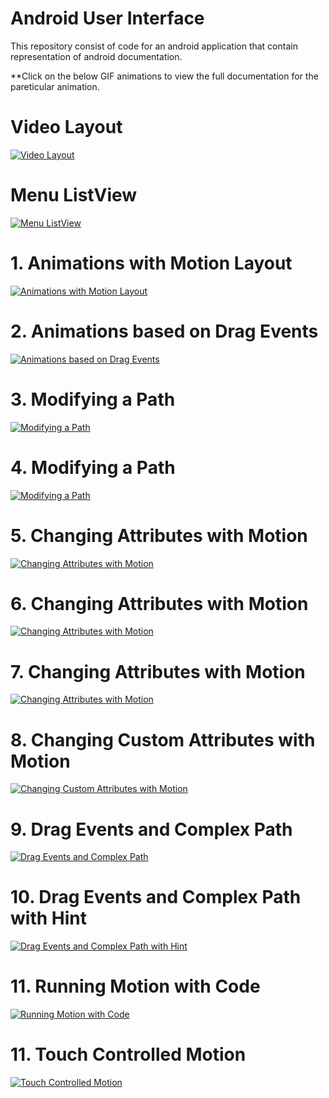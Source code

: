 # Android User Interface

This repository consist of code for an android application that contain representation of android documentation.

**Click on the below GIF animations to view the full documentation for the pareticular animation.

# Video Layout

[![Video Layout](https://github.com/Vaibhav4697/AndroidUserInterface/blob/master/animations/video_layout.gif)](https://github.com/Vaibhav4697/AndroidUserInterface/blob/master/documentation/Video%20Layout.md)


# Menu ListView

[![Menu ListView](https://github.com/Vaibhav4697/AndroidUserInterface/blob/master/images/menu.jpeg)](https://github.com/Vaibhav4697/AndroidUserInterface/blob/master/documentation/Menu%20ListView.md)


# 1. Animations with Motion Layout

[![Animations with Motion Layout](https://github.com/Vaibhav4697/AndroidUserInterface/blob/master/animations/animation_1.gif)](https://github.com/Vaibhav4697/AndroidUserInterface/blob/master/documentation/1.%20Animations%20with%20Motion%20Layout.md)


# 2. Animations based on Drag Events

[![Animations based on Drag Events](https://github.com/Vaibhav4697/AndroidUserInterface/blob/master/animations/animation_2.gif)](https://github.com/Vaibhav4697/AndroidUserInterface/blob/master/documentation/2.%20Animations%20based%20on%20Drag%20Events.md)


# 3. Modifying a Path

[![Modifying a Path](https://github.com/Vaibhav4697/AndroidUserInterface/blob/master/animations/animation_3.gif)](https://github.com/Vaibhav4697/AndroidUserInterface/blob/master/documentation/3.%20Modifying%20a%20Path.md)


# 4. Modifying a Path

[![Modifying a Path](https://github.com/Vaibhav4697/AndroidUserInterface/blob/master/animations/animation_4.gif)](https://github.com/Vaibhav4697/AndroidUserInterface/blob/master/documentation/4.%20Modifying%20a%20Path.md)


# 5. Changing Attributes with Motion

[![Changing Attributes with Motion](https://github.com/Vaibhav4697/AndroidUserInterface/blob/master/animations/animation_5.gif)](https://github.com/Vaibhav4697/AndroidUserInterface/blob/master/documentation/5.%20Changing%20Attributes%20with%20Motion.md)


# 6. Changing Attributes with Motion

[![Changing Attributes with Motion](https://github.com/Vaibhav4697/AndroidUserInterface/blob/master/animations/animation_6.gif)](https://github.com/Vaibhav4697/AndroidUserInterface/blob/master/documentation/6.%20Changing%20Attributes%20with%20Motion.md)


# 7. Changing Attributes with Motion

[![Changing Attributes with Motion](https://github.com/Vaibhav4697/AndroidUserInterface/blob/master/animations/animation_7.gif)](https://github.com/Vaibhav4697/AndroidUserInterface/blob/master/documentation/7.%20Changing%20Attributes%20with%20Motion.md)


# 8. Changing Custom Attributes with Motion

[![Changing Custom Attributes with Motion](https://github.com/Vaibhav4697/AndroidUserInterface/blob/master/animations/animation_8.gif)](https://github.com/Vaibhav4697/AndroidUserInterface/blob/master/documentation/8.%20Changing%20Custom%20Attributes%20with%20Motion.md)


# 9. Drag Events and Complex Path

[![Drag Events and Complex Path](https://github.com/Vaibhav4697/AndroidUserInterface/blob/master/animations/animation_9.gif)](https://github.com/Vaibhav4697/AndroidUserInterface/blob/master/documentation/9.%20Drag%20Events%20and%20Complex%20Path.md)


# 10. Drag Events and Complex Path with Hint

[![Drag Events and Complex Path with Hint](https://github.com/Vaibhav4697/AndroidUserInterface/blob/master/animations/animation_10.gif)](https://github.com/Vaibhav4697/AndroidUserInterface/blob/master/documentation/10.%20Drag%20Events%20and%20Complex%20Path%20with%20Hint.md)


# 11. Running Motion with Code

[![Running Motion with Code](https://github.com/Vaibhav4697/AndroidUserInterface/blob/master/animations/animation_11.gif)](https://github.com/Vaibhav4697/AndroidUserInterface/blob/master/documentation/11.%20Running%20Motion%20with%20Code.md)


# 11. Touch Controlled Motion

[![Touch Controlled Motion](https://github.com/Vaibhav4697/AndroidUserInterface/blob/master/animations/animation_12.gif)](https://github.com/Vaibhav4697/AndroidUserInterface/blob/master/documentation/12.%20Touch%20Controlled%20Motion.md)